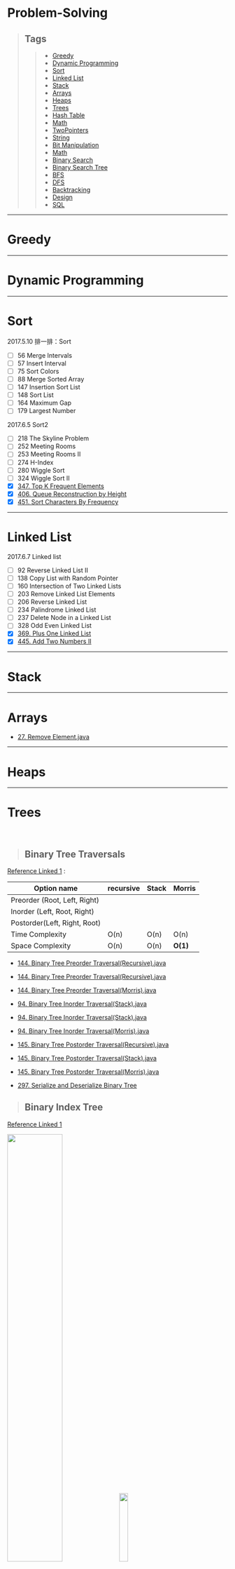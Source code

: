 # Problem-Solving

> ## Tags
> >* [Greedy](#Greedy)
> >* [Dynamic Programming](#DynamicProgramming)
> >* [Sort](#Sort)
> >* [Linked List](#LinkedList)
> >* [Stack](#Stack)
> >* [Arrays](#Arrays)
> >* [Heaps](#Heaps)
> >* [Trees](#Trees)
> >* [Hash Table](#HashTable)
> >* [Math](#Math)
> >* [TwoPointers](#TwoPointers)
> >* [String](#String)
> >* [Bit Manipulation](#BitManipulation)
> >* [Math](#Math)
> >* [Binary Search](#BinarySearch)
> >* [Binary Search Tree](#BinarySearchTree)
> >* [BFS](#BFS)
> >* [DFS](#DFS)
> >* [Backtracking](#Backtracking)
> >* [Design](#Design)
> >* [SQL](#SQL)

***
# <a name = "Greedy"></a> Greedy

***
# <a name = "DynamicProgramming"></a> Dynamic Programming

***
# <a name = "Sort"></a> Sort 

2017.5.10
排一排：Sort
- [ ] 56 Merge Intervals
- [ ] 57 Insert Interval
- [ ] 75 Sort Colors
- [ ] 88 Merge Sorted Array
- [ ] 147 Insertion Sort List
- [ ] 148 Sort List
- [ ] 164 Maximum Gap
- [ ] 179 Largest Number

2017.6.5
Sort2
- [ ] 218 The Skyline Problem	
- [ ] 252 Meeting Rooms	
- [ ] 253 Meeting Rooms II	
- [ ] 274 H-Index	
- [ ] 280 Wiggle Sort	
- [ ] 324 Wiggle Sort II	
- [x] [347. Top K Frequent Elements](https://gist.github.com/BiruLyu/e44c5a66881952ae6d8801be13bb3d34)	
- [x] [406. Queue Reconstruction by Height](https://gist.github.com/BiruLyu/b1a1d83ef44119dcc0afb252cf3bd2f8)
- [x] [451. Sort Characters By Frequency](https://gist.github.com/BiruLyu/324e8924eedb998130db3c3110e058e4)

***
# <a name = "LinkedList"><a> Linked List
2017.6.7
Linked list 
- [ ] 92 Reverse Linked List II	
- [ ] 138 Copy List with Random Pointer	
- [ ] 160 Intersection of Two Linked Lists	
- [ ] 203 Remove Linked List Elements	
- [ ] 206 Reverse Linked List	
- [ ] 234 Palindrome Linked List	
- [ ] 237 Delete Node in a Linked List	
- [ ] 328 Odd Even Linked List	
- [x] [369. Plus One Linked List](https://gist.github.com/BiruLyu/b3ff7e2cfeda2736cc2d332a5070e7b5)	
- [x] [445. Add Two Numbers II](https://gist.github.com/BiruLyu/79f091046e7c52d11490e98d5b368822)
***
# <a name = "Stack"></a> Stack

***
# <a name = "Arrays"></a> Arrays

- [27. Remove Element.java](https://gist.github.com/BiruLyu/17547405dd4627c092b808f6ae1d5f2b)

***
# <a name = "Heaps"></a> Heaps
***
# <a name = "Trees"></a> Trees
  
> ## Binary Tree Traversals
[Reference Linked 1](http://www.wengweitao.com/er-cha-shu-de-san-chong-bian-li-fang-shi-di-gui-fei-di-gui-he-morrisbian-li.html)
:

Option name         | recursive           | Stack     | Morris|
--------------------|------------------|-----------------------|---|
Preorder (Root, Left, Right) |    |    |
Inorder  (Left, Root, Right) |    |    |
Postorder(Left, Right, Root) |    |    |
Time Complexity      | O(n)  | O(n)    | O(n) |
Space Complexity     | O(n)    | O(n)  | **O(1)**|




- [144. Binary Tree Preorder Traversal(Recursive).java](https://gist.github.com/BiruLyu/bab537f4180ffa1fb6e4acbc6e514ec5)
- [144. Binary Tree Preorder Traversal(Recursive).java](https://gist.github.com/BiruLyu/bab537f4180ffa1fb6e4acbc6e514ec5)
- [144. Binary Tree Preorder Traversal(Morris).java](https://gist.github.com/BiruLyu/d9776e14404640c0569b3aef698205e4)

- [94. Binary Tree Inorder Traversal(Stack).java](https://gist.github.com/BiruLyu/790475ee7ff6daac21c252081a4f0059)
- [94. Binary Tree Inorder Traversal(Stack).java](https://gist.github.com/BiruLyu/790475ee7ff6daac21c252081a4f0059)
- [94. Binary Tree Inorder Traversal(Morris).java](https://gist.github.com/BiruLyu/1ce8304357df69c03afc479efd6d9e78)

- [145. Binary Tree Postorder Traversal(Recursive).java](https://gist.github.com/BiruLyu/fb56494d7802cca1c6725f4c246cbf7b)
- [145. Binary Tree Postorder Traversal(Stack).java](https://gist.github.com/BiruLyu/23c325382fded6fdb742f8fb44cf31f7)
- [145. Binary Tree Postorder Traversal(Morris).java](https://gist.github.com/BiruLyu/602031ccbebad2602d249959b6eeb9db)


- [297. Serialize and Deserialize Binary Tree](https://gist.github.com/BiruLyu/8d314ef55539176646476da3c7d3309c)

> ## Binary Index Tree 
[Reference Linked 1](http://www.geeksforgeeks.org/segment-tree-set-1-sum-of-given-range/)

<img src="https://cloud.githubusercontent.com/assets/22584778/26294026/bad25850-3e75-11e7-9b14-a218d9abe71e.png" width="50%">
<img src="https://cloud.githubusercontent.com/assets/22584778/26294027/bad5c1d4-3e75-11e7-8274-bf46dd77ad70.png" width="20%">

- [307. Range Sum Query - Mutable.java](https://gist.github.com/BiruLyu/dd7699e1d5ef9e9d56b006d85e9da0e6)
- [308. Range Sum Query 2D - Mutable.java](https://gist.github.com/BiruLyu/0040163003c1560721a76fc14f430a59)

- [100. Same Tree](https://gist.github.com/BiruLyu/0cea07435f3a52b314d61c9d0ae9b374)
- [101. Symmetric Tree](https://gist.github.com/BiruLyu/51a67a7454c224d965adce9b83c24079)
- [104. Maximum Depth of Binary Tree](https://gist.github.com/BiruLyu/56dedbad03532654c5ceb581679560fc)
- [108. Convert Sorted Array to Binary Search Tree.java](https://gist.github.com/BiruLyu/38d9bb9b12687b11f6df86ddb8dee08a)
- [109. Convert Sorted List to Binary Search Tree.java](https://gist.github.com/BiruLyu/34c173cf0ada76a03c9cb9bda931f4b9)
- [110. Balanced Binary Tree](https://gist.github.com/BiruLyu/70c4cf0fc1cfb20e0fb4d3f762fe587a)
- [111. Minimum Depth of Binary Tree](https://gist.github.com/BiruLyu/7095c32a6e7a2ee35fcf7c9516bd105e)

> ## Trie Tree

- [208. Implement Trie (Prefix Tree)](https://gist.github.com/BiruLyu/c416c3013f406d266c3220236b28fecf)


# <a name = "HashTable"></a> Hash Table
- [1. Two Sum.py](https://gist.github.com/BiruLyu/14c31c1f01f0ab6c875b497ff2c7e97c)
- [3. Longest Substring Without Repeating Characters](https://gist.github.com/BiruLyu/96c4c7d14e831d35153bad686bdf504c/edit)
- [36. Valid Sudoku.java](https://gist.github.com/BiruLyu/767eb8e963c37384deb88742eef446ac)
- [49. Group Anagrams.java](https://gist.github.com/BiruLyu/9f50c07cec4d8ffd11b061e0d6588ebc)
- [76. Minimum Window Substring.java](https://gist.github.com/BiruLyu/3d958c967b64b909768be1c3290bfe19)
- [149. Max Points on a Line.java](https://gist.github.com/BiruLyu/a8588ed7f311e1543594f49870eb13b8)
- [159. Longest Substring with At Most Two Distinct Characters.java](https://gist.github.com/BiruLyu/457924c6ef22c37f9e10fcb3a521ba05)
- [170. Two Sum III - Data structure design.java](https://gist.github.com/BiruLyu/97f97b795673e4cd06843ffcee2cd9e5)
- [187. Repeated DNA Sequences.java](https://gist.github.com/BiruLyu/08a6414f0b55d6b27afcdc0e7db8144f)


***
- [30. Substring with Concatenation of All Words.java](https://gist.github.com/BiruLyu/c513ab65982b006e6a8c4ad2e899384d)

***
# <a name = "Math"></a> Math



# <a name = "String"></a> String

- [58. Length of Last Word](https://gist.github.com/BiruLyu/f71c1dcee869f3d0dedc29cb8a96bda4)
- [67. Add Binary](https://gist.github.com/BiruLyu/8c037c4d2317529159d990262f01dfed)
- [68. Text Justification.java](https://gist.github.com/BiruLyu/4204d20703ed947bbd80d80982366784)
***
- [5. Longest Palindromic Substring](https://gist.github.com/BiruLyu/88cff85c7904112667b881b8764e0ec7)
- [6. ZigZag Conversion](https://gist.github.com/BiruLyu/485c7664e8d81613ee1d7e23802642c5) 
- [8. String to Integer (atoi)](https://gist.github.com/BiruLyu/928fc7b94330bac8b218964341720b71)
- [14. Longest Common Prefix](https://gist.github.com/BiruLyu/c12584ce303023b7e67fbefdb0abcc2b)
- [28. Implement strStr()](https://gist.github.com/BiruLyu/c416c3013f406d266c3220236b28fecf)
  [KMP Algorithm](http://www.geeksforgeeks.org/searching-for-patterns-set-2-kmp-algorithm/)
- [38. Count and Say](https://gist.github.com/BiruLyu/9d175dca70fc947fe11dda1d1b235858)
- [43. Multiply Strings](https://gist.github.com/BiruLyu/7095c32a6e7a2ee35fcf7c9516bd105e)

# <a name = "BitManipulation"></a> Bit Manipulation 

- [231. Power of Two.java](https://gist.github.com/BiruLyu/0bd293973118e63097489b5e37b28331)
- [268. Missing Number.java](https://gist.github.com/BiruLyu/61185ce9e8790f0bf6796750c071c9fb)
- [318. Maximum Product of Word Lengths.java](https://gist.github.com/BiruLyu/c83637e12b919f4e1c1445f9d7585bca)
- [342. Power of Four.java](https://gist.github.com/BiruLyu/e375c6dfbe572b0c79e132f7fc1d37ba)
***
- [136. Single Number](https://gist.github.com/BiruLyu/e0d3d93bb9d02f0c55d0f900844a9699)
- [137. Single Number II.java](https://gist.github.com/BiruLyu/30379691a364196635edd446d0c87548)
- [190. Reverse Bits.java](https://gist.github.com/BiruLyu/8842b52a5059a719712fb380d3326f3a)
- [191. Number of 1 Bits.java](https://gist.github.com/BiruLyu/66bf80643be1b58416fa87a124e72a10)
- [201. Bitwise AND of Numbers Range](https://gist.github.com/BiruLyu/798ca552e490008d0e9d5e2e787883fe)
- [260. Single Number III.java](https://gist.github.com/BiruLyu/643ced5fa530b5f5fb7dabfbdc615026)

***
- [371. Sum of Two Integers](https://gist.github.com/BiruLyu/5c2fb5a43f7f76604f44116d92218593)
- [389. Find the Difference](https://gist.github.com/BiruLyu/d340ccf0452eb9ebeccad45f49cc045a)
- [393. UTF-8 Validation](https://gist.github.com/BiruLyu/80fbf97c77627df79b8bb11c7842c3b1)
- [461. Hamming Distance](https://gist.github.com/BiruLyu/9678d90b208d55a6832b701bb0be6f2b)
- [462. Minimum Moves to Equal Array Elements II](https://gist.github.com/BiruLyu/bb78a57b579f40c699c7bf9c4800b56e)
- [477. Total Hamming Distance](https://gist.github.com/BiruLyu/100abebf5d6b8f2ff4ed6a247f2c3af2)


# <a name = "Math"></a> Math

- [326. Power of Three](https://gist.github.com/BiruLyu/598797b9cff851919ccd66484f6b6840)
***
- [7. Reverse Integer.java](https://gist.github.com/BiruLyu/8b408123bc5f8b37dedfe3c1be81ba9d)



# <a name = "BinarySearch"></a> Binary Search
- [4. Median of Two Sorted Arrays.java](https://gist.github.com/BiruLyu/eaa515c0419d8515710e4f0125e3ed1b)
- [33. Search in Rotated Sorted Array](https://gist.github.com/BiruLyu/e8c0c14aeb8fe7420b50bd3350db4dee)

# <a name = "BinarySearchTree"></a> Binary Search Tree
- [235. Lowest Common Ancestor of a Binary Search Tree.java](https://gist.github.com/BiruLyu/bd284d22c24801b3139161d92d28de26)
- [352. Data Stream as Disjoint Intervals](https://gist.github.com/BiruLyu/4493122d0446b342812a95a94414f24f)
- [449. Serialize and Deserialize BST](https://gist.github.com/BiruLyu/8d314ef55539176646476da3c7d3309c#file-449-serialize-and-deserialize-bst-java)
- [450. Delete Node in a BST.java](https://gist.github.com/BiruLyu/50dfaac19ab72e486d1fbe316a3a6929)

***
2017.6.3
Binary Search 
- [x] [114. Flatten Binary Tree to Linked List](https://gist.github.com/BiruLyu/39198237619dcfef8137d837d9c813b3)	
- [x] [116. Populating Next Right Pointers in Each Node](https://gist.github.com/BiruLyu/ee26069ab33ed5c4b3db6d41fe006d9b)	
- [x] [124. Binary Tree Maximum Path Sum](https://gist.github.com/BiruLyu/bea81bccd37bcaff0185a3732f1b6106)
- [x] [129. Sum Root to Leaf Numbers](https://gist.github.com/BiruLyu/ddb27fe35409a34119460dcbf057189e)
- [x] [156. Binary Tree Upside Down](https://gist.github.com/BiruLyu/7f995458bf00cbf2411bc76554c351f6)
- [x] [241. Different Ways to Add Parentheses](https://gist.github.com/BiruLyu/3b66863f85893891c03dc5c6e8f49381)
- [x] [298. Binary Tree Longest Consecutive Sequence](https://gist.github.com/BiruLyu/bb6c45d42e6e241681436bfc208c3c2c)
- [ ] 327 Count of Range Sum	
- [x] [333. Largest BST Subtree](https://gist.github.com/BiruLyu/04df206a1155cbc647a0b3763f003ae1)
- [x] [337. House Robber III](https://gist.github.com/BiruLyu/e817272a173289556d7b4e7f8741c027)
***

2017.6.6
binary search
- [ ] 222 Count Complete Tree Nodes	
- [ ] 275 H-Index II	
- [ ] 278 First Bad Version	
- [ ] 300 Longest Increasing Subsequence	
- [ ] 302 Smallest Rectangle Enclosing Black Pixels	
- [ ] 354 Russian Doll Envelopes	
- [ ] 363 Max Sum of Rectangle No Larger Than K	
- [x] [367. Valid Perfect Square](https://gist.github.com/BiruLyu/68988bc4626485b6d0ba2ac303440ed4)
- [x] [374. Guess Number Higher or Lower](https://gist.github.com/BiruLyu/ad80b225866fe5feab464cd62577eb9e)
- [x] [410. Split Array Largest Sum](https://gist.github.com/BiruLyu/5b7cdfd8dc92d0c673e34ef0fcd28c7a)

# <a name = "BFS"></a> BFS
- [102. Binary Tree Level Order Traversal](https://gist.github.com/BiruLyu/f4e4adc0302dd25a57213de3cdee5e9b)
- [103. Binary Tree Zigzag Level Order Traversal](https://gist.github.com/BiruLyu/1be235466463b4f5c3c354ded69aebdb)
- [107. Binary Tree Level Order Traversal II](https://gist.github.com/BiruLyu/e8dc6c08423f341d6bfe12fa8db5d969)
- [116. Populating Next Right Pointers in Each Node](https://gist.github.com/BiruLyu/ee26069ab33ed5c4b3db6d41fe006d9b)
- [117. Populating Next Right Pointers in Each Node II](https://gist.github.com/BiruLyu/5d09049c8d63f07af80510a42194be0e)
- [127. Word Ladder](https://gist.github.com/BiruLyu/d3379f69dc0e22c1677e2ad56ae736a0)
- [130. Surrounded Regions.java](https://gist.github.com/BiruLyu/fa30c5505e2945d19d264329b5d05980)
- [133. Clone Graph.java](https://gist.github.com/BiruLyu/77e63b287db8eea88c599ffa760905b9)
- [207. Course Schedule](https://gist.github.com/BiruLyu/fbb0350f62b7d1d6c7e84edb00f3f3a9)
- [210. Course Schedule II](https://gist.github.com/BiruLyu/28728fa4f16c1874079c9efac1f4c94f) 
- [261. Graph Valid Tree](https://gist.github.com/BiruLyu/ea6c9189b9cb36a9a5e1a605e2368076)

# <a name = "DFS"></a> DFS
- [112. Path Sum](https://gist.github.com/BiruLyu/43a6ff2cc49b3a2c6f8039d965264cca)
- [113. Path Sum II](https://gist.github.com/BiruLyu/8cb4c2d1fc0ec13330db73275fd24f58)
- [199. Binary Tree Right Side View](https://gist.github.com/BiruLyu/faf744f17702b350297f34b666e741b9)
- [200. Number of Islands](https://gist.github.com/BiruLyu/31d008f90893515e8c27b7f9fa2b5fe2)
- [236. Lowest Common Ancestor of a Binary Tree](https://gist.github.com/BiruLyu/8e1d65e61d46167af381e7e4dcedd419)
- [250. Count Univalue Subtrees](https://gist.github.com/BiruLyu/35eedf3ee0a28902155cc29288cb566a)
- [257. Binary Tree Paths(StringBuilder)](https://gist.github.com/BiruLyu/6c6c436919b45f2a4f26092cd1322b88)
- [301. Remove Invalid Parentheses](https://gist.github.com/BiruLyu/90436e658c57d29731e6988f9e93eec7)
- [282. Expression Add Operators](https://gist.github.com/BiruLyu/6e7c95d1bd50794e45d62d7fbc5399d8)

# <a name = "Backtracking"></a> Backtracking
- [x] [17. Letter Combinations of a Phone Number](https://gist.github.com/BiruLyu/d9d26a920da4c5135f84eb1a9f33949f)
- [x] [22. Generate Parentheses](https://gist.github.com/BiruLyu/4498265a380898e13b15f0b4639d35be)
- [ ] [37. Sudoku Solver]()
- [x] [39. Combination Sum](https://gist.github.com/BiruLyu/8256fc2644407b56ec67d73f76a80428)
- [x] [40. Combination Sum II](https://gist.github.com/BiruLyu/c9ead0cbbf321b96dce48c9aeaac322b)
- [x] [46. Permutations](https://gist.github.com/BiruLyu/ac758a4a112b104e05e7d5830dd448fb)
- [x] [47. Permutations II](https://gist.github.com/BiruLyu/de8dc42f34c3ee1d2a44f6471a066b3e)
- [x] [51. N-Queens](https://gist.github.com/BiruLyu/3437e144b1e194b6f84543148e7a4d9e)
- [x] [52. N-Queens II](https://gist.github.com/BiruLyu/56a420cd9bf8789db7d0820c729fef98)
- [x] [77. Combinations](https://gist.github.com/BiruLyu/3e5ef5358a798f22112cdffe50663c86)

# <a name = "Design"></a> Design
- [284. Peeking Iterator](https://gist.github.com/BiruLyu/2113e940e03006d74d453cc28d74dd03)
- [348. Design Tic-Tac-Toe](https://gist.github.com/BiruLyu/55c5f0ce19b8d8b375188250ec87c7a9)
- [362. Design Hit Counter](https://gist.github.com/BiruLyu/a83efd4f4716b52b8c3eb90e0a1b9630)
- [379. Design Phone Directory](https://gist.github.com/BiruLyu/eeb570dc1e25ee1eb1498911dd1e6360)
- [380. Insert Delete GetRandom O(1)](https://gist.github.com/BiruLyu/e944a5909f258f88ad74ef163af86d02)
- [381. Insert Delete GetRandom O(1) - Duplicates allowed](https://gist.github.com/BiruLyu/81c42dfb09ec29d681daa53c9c8846ef)
- [432. All O`one Data Structure](https://gist.github.com/BiruLyu/73d8087d51d10d76138c957f4256ab4c)
***
- [146. LRU Cache](https://gist.github.com/BiruLyu/49b21de5835d54dd50a66e3b25a364af)
- [225. Implement Stack using Queues](https://gist.github.com/BiruLyu/529eb43fe5d4183cb27e148504b8134d)

# <a name = "SQL"></a> SQL
- [175. Combine Two Tables](https://gist.github.com/BiruLyu/b24d1583a1532bdcdbcfbdf58f8060d8)
- [176. Second Highest Salary](https://gist.github.com/BiruLyu/c70b968de92e49a04cdaea202b21fdf2)
- [177. Nth Highest Salary](https://gist.github.com/BiruLyu/3de41be47e4f3c6df7730d3cbdccc74b)
- [178. Rank Scores](https://gist.github.com/BiruLyu/c054f93c3e11796b963d07968a623503)
- [180. Consecutive Numbers](https://gist.github.com/BiruLyu/170e2332dd879988637c3f3393561244)
- [181. Employees Earning More Than Their Managers](https://gist.github.com/BiruLyu/d942d7663b5f883791169757c5ddd9e0)
- [182. Duplicate Emails](https://gist.github.com/BiruLyu/3a66603b7045bf88ae1729a0fad4aa45)
- [183. Customers Who Never Order](https://gist.github.com/BiruLyu/dc4d03f0a94a668855c7fa85cf8eace7)
- [184. Department Highest Salary](https://gist.github.com/BiruLyu/84860c92dee78669ddb3e2e316624f3a)
- [185. Department Top Three Salaries](https://gist.github.com/BiruLyu/9e238bce2ef38b0743da925065bc84d9)


# <a name = "Shell"></a> Shell
- [192. Word Frequency](https://gist.github.com/BiruLyu/7bed471c5f3b37450a97d5cdc15d4414)
- [193. Valid Phone Numbers](https://gist.github.com/BiruLyu/2ce2652d00a81f46c57e57d68fa8a71a)
- [194. Transpose File](https://gist.github.com/BiruLyu/8d313490c2d5ce6b6bb122cbcbfdfe06)
- [195. Tenth Line](https://gist.github.com/BiruLyu/53d5a3b1b712340b6f2ff27e2c67bcc0)


2017.6.8
Stack
- [ ] 227 Basic Calculator II	
- [ ] 232 Implement Queue using Stacks	
- [ ] 255 Verify Preorder Sequence in Binary Search Tree	
- [ ] 272 Closest Binary Search Tree Value II	
- [ ] 331 Verify Preorder Serialization of a Binary Tree	
- [ ] 341 Flatten Nested List Iterator	
- [ ] 385 Mini Parser	
- [ ] 394 Decode String	
- [x] [439. Ternary Expression Parser](https://gist.github.com/BiruLyu/68ec8149abf4331282610e9ea3ea258e)	
- [x] [456. 132 Pattern](https://gist.github.com/BiruLyu/776c5edadee43c8d107645a6256c1e78)

2017.6.9
Hash Table 
- [x] [202. Happy Number](https://gist.github.com/BiruLyu/549588c2224a3a9dcad4f1cf4a241592)
- [x] [204. Count Primes](https://gist.github.com/BiruLyu/faa4f2e0bd8e93c346f704a7f21ad4fa)	
- [x] [205. Isomorphic Strings](https://gist.github.com/BiruLyu/54e2586f803e48495ae992cb881b4174)	
- [x] [217. Contains Duplicate](https://gist.github.com/BiruLyu/5ecc32f644949223d3b98b9898085377)	
- [x] [219. Contains Duplicate II](https://gist.github.com/BiruLyu/afb8593d00a4d06e1cf819516e48c8a3)	
- [ ] 244 Shortest Word Distance II	
- [x] [246. Strobogrammatic Number](https://gist.github.com/BiruLyu/94953bed273ac675717e3eb6e4802113)	
- [x] [249. Group Shifted Strings](https://gist.github.com/BiruLyu/1a979c4d558a2a686bcd71c3aa9276be)	
- [x] [266. Palindrome Permutation](https://gist.github.com/BiruLyu/0d2bfcc24aaee24fe7f2305634ecde64)	
- [x] [288. Unique Word Abbreviation](https://gist.github.com/BiruLyu/a3f3ad521e21f74fc38d36d8192d523d)

2017.6.10
Math
- [x] [89. Gray Code](https://gist.github.com/BiruLyu/21e2d026dc7c9a2ac5c81ed77253cdd8)	
- [ ] 166 Fraction to Recurring Decimal	
- [x] [168. Excel Sheet Column Title](https://gist.github.com/BiruLyu/3f614e1e414a8b61b2f577e47c53e01b)	
- [x] [171. Excel Sheet Column Number](https://gist.github.com/BiruLyu/cd2087a1a172a003643df1452d3dd9ce)
- [x] [172. Factorial Trailing Zeroes](https://gist.github.com/BiruLyu/3e88c151a15711db9af72070d87e6b1a)
- [ ] 223 Rectangle Area	
- [ ] 233 Number of Digit One	
- [ ] 248 Strobogrammatic Number III	
- [x] [258. Add Digits](https://gist.github.com/BiruLyu/392081e9e3b2c27374a764177f07bd99)	
- [x] [263. Ugly Number](https://gist.github.com/BiruLyu/52b3e6bab417fb0dc1378d39250d8f79)

2017.6.12
Two pointers 
- [ ] 287 Find the Duplicate Number	
- [ ] 344 Reverse String	
- [ ] 345 Reverse Vowels of a String	
- [ ] 349 Intersection of Two Arrays	
- [ ] 350 Intersection of Two Arrays II	
- [ ] 360 Sort Transformed Array	
- [ ] 457 Circular Array Loop	


2017.6.13
DFS & BFS
- [ ] 269 Alien Dictionary	
- [ ] 286 Walls and Gates	
- [ ] 310 Minimum Height Trees	
- [ ] 317 Shortest Distance from All Buildings	
- [ ] 433 Minimum Genetic Mutation	
- [ ] 444 Sequence Reconstruction	
- [ ] 329 Longest Increasing Path in a Matrix	
- [ ] 332 Reconstruct Itinerary	
- [x] [339. Nested List Weight Sum](https://gist.github.com/BiruLyu/02dbfda2721ea92fe7bf251c0d2e50ab)	
- [x] [364. Nested List Weight Sum II](https://gist.github.com/BiruLyu/a3868f67c92561e40d1669a635fd8f39)
